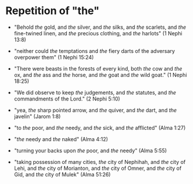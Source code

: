 # Repetition of "the"

*   "Behold *the* gold, and *the* silver, and *the* silks, and *the* scarlets,
    and *the* fine-twined linen, and *the* precious clothing, and *the* harlots"
    (1 Nephi 13:8)
*   "neither could *the* temptations and *the* fiery darts of the adversary
    overpower them" (1 Nephi 15:24)

*   "There were beasts in the forests of every kind, both *the* cow and *the*
    ox, and *the* ass and *the* horse, and *the* goat and *the* wild goat."
    (1 Nephi 18:25)

*   "We did observe to keep *the* judgements, and *the* statutes, and *the*
    commandments of the Lord." (2 Nephi 5:10)

*   "yea, *the* sharp pointed arrow, and *the* quiver, and *the* dart, and
    *the* javelin" (Jarom 1:8)

*   "to *the* poor, and *the* needy, and *the* sick, and *the* afflicted" (Alma 1:27)
*   "*the* needy and *the* naked" (Alma 4:12)
*   "turning your backs upon *the* poor, and *the* needy" (Alma 5:55)
*   "taking possession of many cities, *the* city of Nephihah, and *the* city
    of Lehi, and *the* city of Morianton, and *the* city of Omner, and *the*
    city of Gid, and *the* city of Mulek" (Alma 51:26)